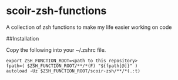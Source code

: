 # scoir-zsh-functions
A collection of zsh functions to make my life easier working on code

##Installation

Copy the following into your ~/.zshrc file.
```
export ZSH_FUNCTION_ROOT=<path to this repository>
fpath=( $ZSH_FUNCTION_ROOT/**/*(F) "${fpath[@]}" )
autoload -Uz $ZSH_FUNCTION_ROOT/scoir-zsh/**/*(.:t)
```